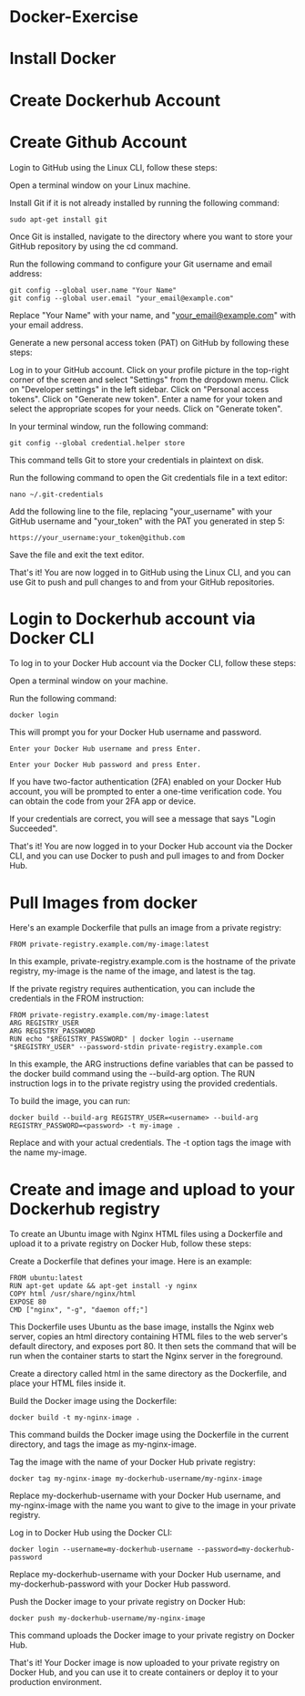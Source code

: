 # Docker-Exercise

# Install Docker

# Create Dockerhub Account

# Create Github Account

Login to GitHub using the Linux CLI, follow these steps:

Open a terminal window on your Linux machine.

Install Git if it is not already installed by running the following command:

```
sudo apt-get install git
```

Once Git is installed, navigate to the directory where you want to store your GitHub repository by using the cd command.

Run the following command to configure your Git username and email address:

```
git config --global user.name "Your Name"
git config --global user.email "your_email@example.com"
```

Replace "Your Name" with your name, and "your_email@example.com" with your email address.

Generate a new personal access token (PAT) on GitHub by following these steps:

Log in to your GitHub account.
Click on your profile picture in the top-right corner of the screen and select "Settings" from the dropdown menu.
Click on "Developer settings" in the left sidebar.
Click on "Personal access tokens".
Click on "Generate new token".
Enter a name for your token and select the appropriate scopes for your needs.
Click on "Generate token".

In your terminal window, run the following command:

```
git config --global credential.helper store
```

This command tells Git to store your credentials in plaintext on disk.

Run the following command to open the Git credentials file in a text editor:

```
nano ~/.git-credentials
```

Add the following line to the file, replacing "your_username" with your GitHub username and "your_token" with the PAT you generated in step 5:

```
https://your_username:your_token@github.com
```

Save the file and exit the text editor.

That's it! You are now logged in to GitHub using the Linux CLI, and you can use Git to push and pull changes to and from your GitHub repositories.

# Login to Dockerhub account via Docker CLI

To log in to your Docker Hub account via the Docker CLI, follow these steps:

Open a terminal window on your machine.

Run the following command:

```
docker login
```

This will prompt you for your Docker Hub username and password.

```
Enter your Docker Hub username and press Enter.
```

```
Enter your Docker Hub password and press Enter.
```

If you have two-factor authentication (2FA) enabled on your Docker Hub account, you will be prompted to enter a one-time verification code. You can obtain the code from your 2FA app or device.

If your credentials are correct, you will see a message that says "Login Succeeded".

That's it! You are now logged in to your Docker Hub account via the Docker CLI, and you can use Docker to push and pull images to and from Docker Hub.



# Pull Images from docker

Here's an example Dockerfile that pulls an image from a private registry:


```
FROM private-registry.example.com/my-image:latest
```

In this example, private-registry.example.com is the hostname of the private registry, my-image is the name of the image, and latest is the tag.

If the private registry requires authentication, you can include the credentials in the FROM instruction:

```
FROM private-registry.example.com/my-image:latest
ARG REGISTRY_USER
ARG REGISTRY_PASSWORD
RUN echo "$REGISTRY_PASSWORD" | docker login --username "$REGISTRY_USER" --password-stdin private-registry.example.com
```

In this example, the ARG instructions define variables that can be passed to the docker build command using the --build-arg option. The RUN instruction logs in to the private registry using the provided credentials.

To build the image, you can run:

```
docker build --build-arg REGISTRY_USER=<username> --build-arg REGISTRY_PASSWORD=<password> -t my-image .
```

Replace <username> and <password> with your actual credentials. The -t option tags the image with the name my-image.

# Create and image and upload to your Dockerhub registry

To create an Ubuntu image with Nginx HTML files using a Dockerfile and upload it to a private registry on Docker Hub, follow these steps:

Create a Dockerfile that defines your image. Here is an example:

```
FROM ubuntu:latest
RUN apt-get update && apt-get install -y nginx
COPY html /usr/share/nginx/html
EXPOSE 80
CMD ["nginx", "-g", "daemon off;"]
```

This Dockerfile uses Ubuntu as the base image, installs the Nginx web server, copies an html directory containing HTML files to the web server's default directory, and exposes port 80. It then sets the command that will be run when the container starts to start the Nginx server in the foreground.

Create a directory called html in the same directory as the Dockerfile, and place your HTML files inside it.

Build the Docker image using the Dockerfile:

```
docker build -t my-nginx-image .
```

This command builds the Docker image using the Dockerfile in the current directory, and tags the image as my-nginx-image.

Tag the image with the name of your Docker Hub private registry:

```
docker tag my-nginx-image my-dockerhub-username/my-nginx-image
```

Replace my-dockerhub-username with your Docker Hub username, and my-nginx-image with the name you want to give to the image in your private registry.

Log in to Docker Hub using the Docker CLI:

```
docker login --username=my-dockerhub-username --password=my-dockerhub-password
```

Replace my-dockerhub-username with your Docker Hub username, and my-dockerhub-password with your Docker Hub password.

Push the Docker image to your private registry on Docker Hub:

```
docker push my-dockerhub-username/my-nginx-image
```

This command uploads the Docker image to your private registry on Docker Hub.

That's it! Your Docker image is now uploaded to your private registry on Docker Hub, and you can use it to create containers or deploy it to your production environment.
